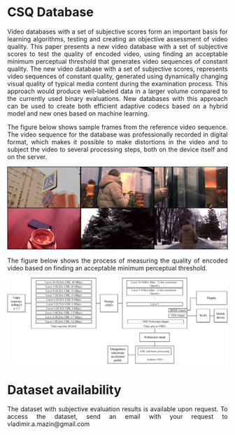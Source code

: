# CSQ Database

<p align="justify"> Video databases with a set of subjective scores form an important basis for learning algorithms, testing and creating an objective assessment of video quality. This paper presents a new video database with a set of subjective scores to test the quality of encoded video, using finding an acceptable minimum perceptual threshold that generates video sequences of constant quality. The new video database with a set of subjective scores, represents video sequences of constant quality, generated using dynamically changing visual quality of typical media content during the examination process. This approach would produce well-labeled data in a larger volume compared to the currently used binary evaluations. New databases with this approach can be used to create both efficient adaptive codecs based on a hybrid model and new ones based on machine learning.

<p align="justify">The figure below shows sample frames from the reference video sequence. The video sequence for the database was professionally recorded in digital format, which makes it possible to make distortions in the video and to subject the video to several processing steps, both on the device itself and on the server.

![Alt text](Resources/csq.jpg)

<p align="justify">The figure below shows the process of measuring the quality of encoded video based on finding an acceptable minimum perceptual threshold.

![Alt text](Resources/pedal_scheme.png?raw=true "Title 2")

# Dataset availability

<p align="justify">The dataset with subjective evaluation results is available upon request. To access the dataset, send an email with your request to vladimir.a.mazin@gmail.com
